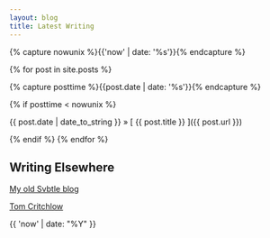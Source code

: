 ```yaml
---
layout: blog
title: Latest Writing
---
```

{% capture nowunix %}{{'now' | date: '%s'}}{% endcapture %}

{% for post in site.posts %}

{% capture posttime %}{{post.date | date: '%s'}}{% endcapture %}

{% if posttime < nowunix %}

{{ post.date | date_to_string }} &raquo; [ {{ post.title }} ]({{ post.url }})

{% endif %}
{% endfor %}

## Writing Elsewhere

[My old Svbtle blog](http://tomcritchlow.svbtle.com/)

<script async src="https://static.medium.com/embed.js"></script><a class="m-profile" data-width="100%" href="https://medium.com/@tomcritchlow">Tom Critchlow</a>

{{ 'now' | date: "%Y" }}